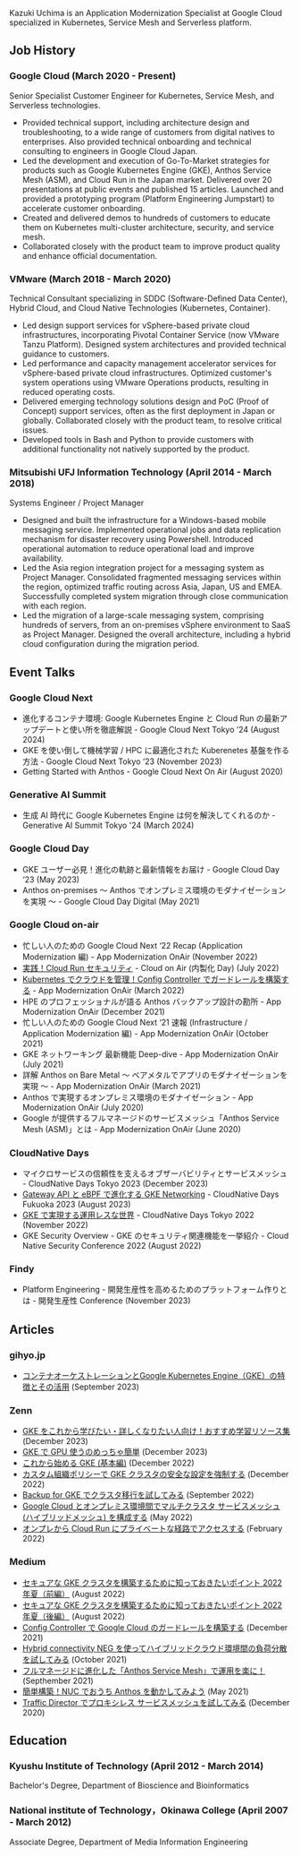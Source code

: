 Kazuki Uchima is an Application Modernization Specialist at Google Cloud specialized in Kubernetes, Service Mesh and Serverless platform.

## Job History

### Google Cloud (March 2020 - Present)
Senior Specialist Customer Engineer for Kubernetes, Service Mesh, and Serverless technologies.
* Provided technical support, including architecture design and troubleshooting, to a wide range of customers from digital natives to enterprises. Also provided technical onboarding and technical consulting to engineers in Google Cloud Japan.
* Led the development and execution of Go-To-Market strategies for products such as Google Kubernetes Engine (GKE), Anthos Service Mesh (ASM), and Cloud Run in the Japan market. Delivered over 20 presentations at public events and published 15 articles. Launched and provided a prototyping program (Platform Engineering Jumpstart) to accelerate customer onboarding.
* Created and delivered demos to hundreds of customers to educate them on Kubernetes multi-cluster architecture, security, and service mesh.
* Collaborated closely with the product team to improve product quality and enhance official documentation.


### VMware (March 2018 - March 2020)
Technical Consultant specializing in SDDC (Software-Defined Data Center), Hybrid Cloud, and Cloud Native Technologies (Kubernetes, Container).
* Led design support services for vSphere-based private cloud infrastructures, incorporating Pivotal Container Service (now VMware Tanzu Platform). Designed system architectures and provided technical guidance to customers.
* Led performance and capacity management accelerator services for vSphere-based private cloud infrastructures. Optimized customer's system operations using VMware Operations products, resulting in reduced operating costs.
* Delivered emerging technology solutions design and PoC (Proof of Concept) support services, often as the first deployment in Japan or globally. Collaborated closely with the product team, to resolve critical issues. 
* Developed  tools in Bash and Python to provide customers with additional functionality not natively supported by the product.


### Mitsubishi UFJ Information Technology (April 2014 - March 2018)
Systems Engineer / Project Manager
* Designed and built the infrastructure for a Windows-based mobile messaging service. Implemented operational jobs and data replication mechanism for disaster recovery using Powershell. Introduced operational automation to reduce operational load and improve availability.
* Led the Asia region integration project for a messaging system as Project Manager. Consolidated fragmented messaging services within the region, optimized traffic routing across Asia, Japan, US and EMEA. Successfully completed system migration through close communication with each region.
* Led the migration of a large-scale messaging system, comprising hundreds of servers, from an on-premises vSphere environment to SaaS as Project Manager. Designed the overall architecture, including a hybrid cloud configuration during the migration period.


## Event Talks

### Google Cloud Next
* 進化するコンテナ環境: Google Kubernetes Engine と Cloud Run の最新アップデートと使い所を徹底解説 - Google Cloud Next Tokyo ‘24 (August 2024)
* GKE を使い倒して機械学習 / HPC に最適化された Kuberenetes 基盤を作る方法 - Google Cloud Next Tokyo ‘23 (November 2023)
* Getting Started with Anthos - Google Cloud Next On Air (August 2020)

### Generative AI Summit
* 生成 AI 時代に Google Kubernetes Engine は何を解決してくれるのか - Generative AI Summit Tokyo '24 (March 2024)

### Google Cloud Day
* GKE ユーザー必見！進化の軌跡と最新情報をお届け - Google Cloud Day ‘23 (May 2023)
* Anthos on-premises 〜 Anthos でオンプレミス環境のモダナイゼーションを実現 〜 - Google Cloud Day Digital (May 2021)

### Google Cloud on-air
* 忙しい人のための Google Cloud Next ‘22 Recap (Application Modernization 編) - App Modernization OnAir (November 2022)
* [実践！Cloud Run セキュリティ](pdf/GC_Naiseika_Day_q3_0707_Session2.pdf) - Cloud on Air (内製化 Day) (July 2022)
* [Kubernetes でクラウドを管理！Config Controller でガードレールを構築する](pdf/App_Modernization_OnAir_q1_0302_Session2.pdf) - App Modernization OnAir (March 2022)
* HPE のプロフェッショナルが語る Anthos バックアップ設計の勘所 - App Modernization OnAir (December 2021)
* 忙しい人のための Google Cloud Next ‘21 速報 (Infrastructure / Application Modernization 編) - App Modernization OnAir (October 2021)
* GKE ネットワーキング 最新機能 Deep-dive - App Modernization OnAir (July 2021)
* 詳解 Anthos on Bare Metal 〜 ベアメタルでアプリのモダナイゼーションを実現 〜 - App Modernization OnAir (March 2021)
* Anthos で実現するオンプレミス環境のモダナイゼーション - App Modernization OnAir (July 2020)
* Google が提供するフルマネージドのサービスメッシュ「Anthos Service Mesh (ASM)」とは - App Modernization OnAir (June 2020)

### CloudNative Days
* マイクロサービスの信頼性を支えるオブザーバビリティとサービスメッシュ - CloudNative Days Tokyo 2023 (December 2023)
* [Gateway API と eBPF で進化する GKE Networking](pdf/cndf2023_googlecloud_session_uchima.pdf) - CloudNative Days Fukuoka 2023 (August 2023)
* [GKE で実現する運用レスな世界](pdf/GoogleCloud_Session_UchimaKazuki_CloudNativeDaysTokyo2022.pdf) - CloudNative Days Tokyo 2022 (November 2022)
* GKE Security Overview - GKE のセキュリティ関連機能を一挙紹介 - Cloud Native Security Conference 2022 (August 2022)

### Findy
* Platform Engineering - 開発生産性を高めるためのプラットフォーム作りとは - 開発生産性 Conference (November 2023)

## Articles

### gihyo.jp
* [コンテナオーケストレーションとGoogle Kubernetes Engine（GKE）の特徴とその活用](https://gihyo.jp/article/2023/09/modern-app-development-on-google-cloud-02) (September 2023)

### Zenn
* [GKE をこれから学びたい・詳しくなりたい人向け！おすすめ学習リソース集](https://zenn.dev/google_cloud_jp/articles/gke-korekara-learning) (December 2023)
* [GKE で GPU 使うのめっちゃ簡単](https://zenn.dev/google_cloud_jp/articles/gke-autopilot-gpu-101) (December 2023)
* [これから始める GKE (基本編)](https://zenn.dev/google_cloud_jp/articles/gke-korekara-101) (December 2022)
* [カスタム組織ポリシーで GKE クラスタの安全な設定を強制する](https://zenn.dev/google_cloud_jp/articles/gke-custom-orgpolicy) (December 2022)
* [Backup for GKE でクラスタ移行を試してみる](https://zenn.dev/kuchima/articles/bfg-cluster-migration) (September 2022)
* [Google Cloud とオンプレミス環境間でマルチクラスタ サービスメッシュ (ハイブリッドメッシュ) を構成する](https://zenn.dev/kuchima/articles/asm-hybrid-mesh) (May 2022)
* [オンプレから Cloud Run にプライベートな経路でアクセスする](https://zenn.dev/kuchima/articles/run-private-access) (February 2022)


### Medium
* [セキュアな GKE クラスタを構築するために知っておきたいポイント 2022 年夏（前編）](https://medium.com/google-cloud-jp/gkesecurity-2022-1-ea4d55bcf4f7) (August 2022)
* [セキュアな GKE クラスタを構築するために知っておきたいポイント 2022 年夏（後編）](https://medium.com/google-cloud-jp/gkesecurity-2022-2-3e5220f93964) (August 2022)
* [Config Controller で Google Cloud のガードレールを構築する](https://medium.com/google-cloud-jp/config-controller-guardrail-bd3de8f69098) (December 2021)
* [Hybrid connectivity NEG を使ってハイブリッドクラウド環境間の負荷分散を試してみる](https://medium.com/google-cloud-jp/hybrid-load-balancing-27e77a4ec62) (October 2021)
* [フルマネージドに進化した「Anthos Service Mesh」で運用を楽に！](https://medium.com/google-cloud-jp/%E3%83%95%E3%83%AB%E3%83%9E%E3%83%8D%E3%83%BC%E3%82%B8%E3%83%89%E3%81%AB%E9%80%B2%E5%8C%96%E3%81%97%E3%81%9F-anthos-service-mesh-%E3%81%A7%E9%81%8B%E7%94%A8%E3%82%92%E6%A5%BD%E3%81%AB-ac062c92dc3b) (Septhember 2021)
* [簡単構築！NUC でおうち Anthos を動かしてみよう](https://medium.com/google-cloud-jp/%E7%B0%A1%E5%8D%98%E6%A7%8B%E7%AF%89-nuc-%E3%81%A7%E3%81%8A%E3%81%86%E3%81%A1-anthos-%E3%82%92%E5%8B%95%E3%81%8B%E3%81%97%E3%81%A6%E3%81%BF%E3%82%88%E3%81%86-682e95112116) (May 2021)
* [Traffic Director でプロキシレス サービスメッシュを試してみる](https://medium.com/google-cloud-jp/traffic-director-%E3%81%A7%E3%83%97%E3%83%AD%E3%82%AD%E3%82%B7%E3%83%AC%E3%82%B9-%E3%82%B5%E3%83%BC%E3%83%93%E3%82%B9%E3%83%A1%E3%83%83%E3%82%B7%E3%83%A5%E3%82%92%E8%A9%A6%E3%81%97%E3%81%A6%E3%81%BF%E3%82%8B-4c806883a8d1) (December 2020)

## Education

### Kyushu Institute of Technology (April 2012 - March 2014)
Bachelor's Degree, Department of Bioscience and Bioinformatics  

### National institute of Technology，Okinawa College (April 2007 - March 2012)
Associate Degree, Department of Media Information Engineering  
